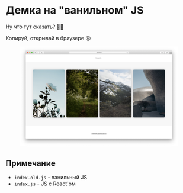 # Демка на "ванильном" JS

Ну что тут сказать? 🧑‍🔬

Копируй, открывай в браузере 🙃

<p align="center">
  <img src="./demo-screen.png" alt="Old internet"
       width="85%">
</p>

## Примечание

- `index-old.js` - ванильный JS
- `index.js` - JS с React'ом
